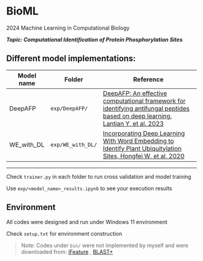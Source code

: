 # BioML

2024 Machine Learning in Computational Biology




***Topic: Computational Identification of Protein Phosphorylation Sites***

## Different model implementations:


| Model name | Folder | Reference |
|----------|----------|----------|
| DeepAFP | `exp/DeepAFP/` | [DeepAFP: An effective computational framework for identifying antifungal peptides based on deep learning, Lantian Y, et al. 2023](https://onlinelibrary.wiley.com/doi/full/10.1002/pro.4758?msockid=08ab38e43da369ce130e2cc13c3768bb)|
| WE_with_DL | `exp/WE_with_DL/` | [Incorporating Deep Learning With Word Embedding to Identify Plant Ubiquitylation Sites, Hongfei W, et al. 2020](https://www.frontiersin.org/journals/cell-and-developmental-biology/articles/10.3389/fcell.2020.572195/full) |

---

Check `trainer.py` in each folder to run cross validation and model training

Use `exp/<model_name>_results.ipynb` to see your execution results

## Environment

All codes were designed and run under Windows 11 environment

Check `setup.txt` for environment construction

> Note: Codes under `bin/` were not implemented by myself and were downloaded from:
> [iFeature](https://github.com/Superzchen/iFeature/)
> ,
> [BLAST+](https://blast.ncbi.nlm.nih.gov/doc/blast-help/downloadblastdata.html)
